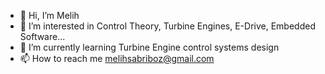 - 👋 Hi, I’m Melih
- 👀 I’m interested in Control Theory, Turbine Engines, E-Drive, Embedded Software... 
- 🌱 I’m currently learning Turbine Engine control systems design
- 📫 How to reach me melihsabriboz@gmail.com

<!---
melihsabriboz/melihsabriboz is a ✨ special ✨ repository because its `README.md` (this file) appears on your GitHub profile.
You can click the Preview link to take a look at your changes.
--->
